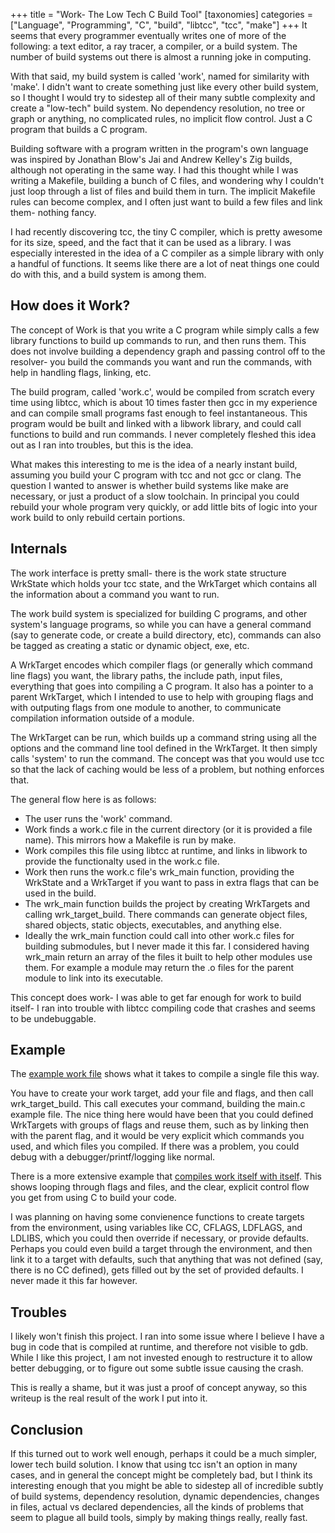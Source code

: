 +++
title = "Work- The Low Tech C Build Tool"
[taxonomies]
categories = ["Language", "Programming", "C", "build", "libtcc", "tcc", "make"]
+++
It seems that every programmer eventually writes one of more of the following:
a text editor, a ray tracer, a compiler, or a build system. The number of
build systems out there is almost a running joke in computing.


With that said, my build system is called 'work', named for similarity with
'make'. I didn't want to create something just like every other build system,
so I thought I would try to sidestep all of their many subtle complexity and
create a "low-tech" build system. No dependency resolution, no tree or graph or
anything, no complicated rules, no implicit flow control. Just a C program that
builds a C program.

Building software with a program written in the program's own language was
inspired by Jonathan Blow's Jai and Andrew Kelley's Zig builds, although not
operating in the same way. I had this thought while I was writing a Makefile,
building a bunch of C files, and wondering why I couldn't just loop through
a list of files and build them in turn. The implicit Makefile rules can
become complex, and I often just want to build a few files and link them-
nothing fancy.


I had recently discovering tcc, the tiny C compiler, which is
pretty awesome for its size, speed, and the fact that it can be used as a
library. I was especially interested in the idea of a C compiler as
a simple library with only a handful of functions. It seems like there
are a lot of neat things one could do with this, and a build system is
among them.


## How does it Work?
The concept of Work is that you write a C program while simply calls
a few library functions to build up commands to run, and then
runs them. This does not involve building a dependency graph and 
passing control off to the resolver- you build the commands you want
and run the commands, with help in handling flags, linking, etc.


The build program, called 'work.c', would be compiled from scratch
every time using libtcc, which is about 10 times faster then gcc
in my experience and can compile small programs fast enough to feel
instantaneous. This program would be built and linked with
a libwork library, and could call functions to build and run
commands. I never completely fleshed this idea out as I ran into
troubles, but this is the idea.


What makes this interesting to me is the idea of a nearly instant
build, assuming you build your C program with tcc and not gcc
or clang. The question I wanted to answer is whether build systems
like make are necessary, or just a product of a slow toolchain.
In principal you could rebuild your whole program very quickly,
or add little bits of logic into your work build to only
rebuild certain portions. 

## Internals
The work interface is pretty small- there is the work state
structure WrkState which holds your tcc state, and the
WrkTarget which contains all the information about a command
you want to run.

The work build system is specialized for building C programs,
and other system's language programs,  so while you can have
a general command (say to generate code, or create a build
directory, etc), commands can also be tagged as creating
a static or dynamic object, exe, etc. 


A WrkTarget encodes which compiler flags (or generally which 
command line flags) you want, the library paths, the include
path, input files, everything that goes into compiling a C
program. It also has a pointer to a parent WrkTarget, which I
intended to use to help with grouping flags and with outputing
flags from one module to another, to communicate compilation
information outside of a module.

The WrkTarget can be run, which builds up a command string
using all the options and the command line tool defined in the
WrkTarget. It then simply calls 'system' to run the command. The
concept was that you would use tcc so that the lack of caching
would be less of a problem, but nothing enforces that.


The general flow here is as follows:
  * The user runs the 'work' command.
  * Work finds a work.c file in the current directory (or it is provided a file name).
    This mirrors how a Makefile is run by make.
  * Work compiles this file using libtcc at runtime, and links in libwork to provide
  the functionalty used in the work.c file.
  * Work then runs the work.c file's wrk\_main function, providing the WrkState and
  a WrkTarget if you want to pass in extra flags that can be used in the build.
  * The wrk\_main function builds the project by creating WrkTargets and calling
  wrk\_target\_build. There commands can generate object files, shared objects, static
  objects, executables, and anything else.
  * Ideally the wrk\_main function could call into other work.c files for building
  submodules, but I never made it this far. I considered having wrk\_main return
  an array of the files it built to help other modules use them. For example a
  module may return the .o files for the parent module to link into its executable.

This concept does work- I was able to get far enough for work to build itself- I
ran into trouble with libtcc compiling code that crashes and seems to be undebuggable.

## Example
The [example work file](https://github.com/nsmryan/work/blob/master/example/work.c)
shows what it takes to compile a single file this way.


You have to create your work target, add your file and flags, and
then call wrk\_target\_build. This call executes your command, 
building the main.c example file. The nice thing here would have
been that you could defined WrkTargets with groups of
flags and reuse them, such as by linking then with the parent flag,
and it would be very explicit which commands you used, and which
files you compiled. If there was a problem, you could debug
with a debugger/printf/logging like normal.

There is a more extensive example
that [compiles work itself with itself](https://github.com/nsmryan/work/blob/master/work.c).
This shows looping through flags and files, and the clear, explicit
control flow you get from using C to build your code.


I was planning on having some convienence functions to create
targets from the environment, using variables like CC, CFLAGS,
LDFLAGS, and LDLIBS, which you could then override if necessary,
or provide defaults. Perhaps you could even build a target
through the environment, and then link it to a target with defaults,
such that anything that was not defined (say, there is no CC defined),
gets filled out by the set of provided defaults. I never made
it this far however.


## Troubles
I likely won't finish this project. I ran into some issue where
I believe I have a bug in code that is compiled at runtime, and
therefore not visible to gdb. While I like this project,
I am not invested enough to restructure it to allow better
debugging, or to figure out some subtle issue causing the crash.


This is really a shame, but it was just a proof of concept anyway,
so this writeup is the real result of the work I put into it.


## Conclusion
If this turned out to work well enough, perhaps it could be a much simpler,
lower tech build solution. I know that using tcc isn't an option in many cases,
and in general the concept might be completely bad, but I think its interesting
enough that you might be able to sidestep all of incredible subtly of build
systems, dependency resolution, dynamic dependencies, changes in files, actual
vs declared dependencies, all the kinds of problems that seem to plague all
build tools, simply by making things really, really fast.

